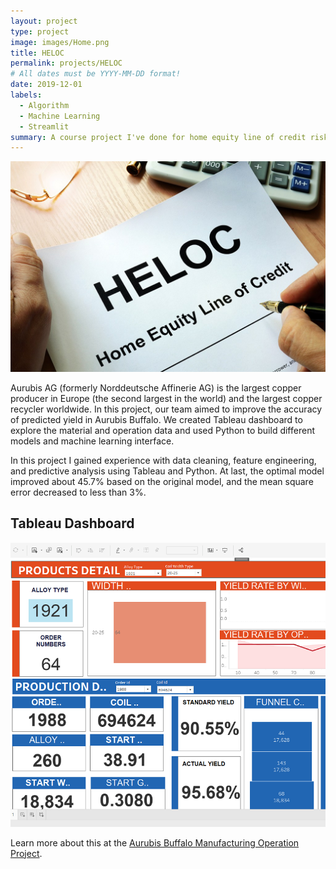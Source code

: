```yaml
---
layout: project
type: project
image: images/Home.png
title: HELOC
permalink: projects/HELOC
# All dates must be YYYY-MM-DD format!
date: 2019-12-01
labels:
  - Algorithm
  - Machine Learning
  - Streamlit
summary: A course project I've done for home equity line of credit risk analysis.
---
```


<img class="ui medium right floated rounded image" src="../images/HELOC.jpg">

Aurubis AG (formerly Norddeutsche Affinerie AG) is the largest copper producer in Europe (the second largest in the world) and the largest copper recycler worldwide. In this project, our team aimed to improve the accuracy of predicted yield in Aurubis Buffalo. We created Tableau dashboard to explore the material and operation data and used Python to build different models and machine learning interface.

In this project I gained experience with data cleaning, feature engineering, and predictive analysis using Tableau and Python. At last, the optimal model improved about 45.7% based on the original model, and the mean square error decreased to less than 3%.

## Tableau Dashboard

<img class="RandomForest Performance" src="/images/tableau dashboard final.png">

Learn more about this at the [Aurubis Buffalo Manufacturing Operation Project](https://github.com/Ze-Long/Aurubis-Buffalo).
